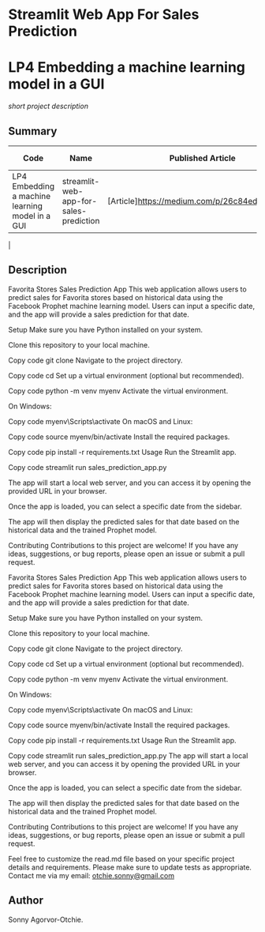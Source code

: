 # Streamlit Web App For Sales Prediction
# LP4 Embedding a machine learning model in a GUI
*short project description*

## Summary
| Code      | Name        | Published Article |  Deployed App |
|-----------|-------------|:-------------:|------:|
| LP4 Embedding a machine learning model in a GUI|streamlit-web-app-for-sales-prediction| [Article]https://medium.com/p/26c84ed8f625/edit | []() |
|  
##  Description

Favorita Stores Sales Prediction App
This web application allows users to predict sales for Favorita stores based on historical data using the Facebook Prophet machine learning model. Users can input a specific date, and the app will provide a sales prediction for that date.

Setup
Make sure you have Python installed on your system.

Clone this repository to your local machine.

Copy code
git clone <repository-url>
Navigate to the project directory.

Copy code
cd <project-directory>
Set up a virtual environment (optional but recommended).

Copy code
python -m venv myenv
Activate the virtual environment.

On Windows:

Copy code
myenv\Scripts\activate
On macOS and Linux:

Copy code
source myenv/bin/activate
Install the required packages.

Copy code
pip install -r requirements.txt
Usage
Run the Streamlit app.

Copy code
streamlit run sales_prediction_app.py

The app will start a local web server, and you can access it by opening the provided URL in your browser.

Once the app is loaded, you can select a specific date from the sidebar.

The app will then display the predicted sales for that date based on the historical data and the trained Prophet model.

Contributing
Contributions to this project are welcome! If you have any ideas, suggestions, or bug reports, please open an issue or submit a pull request.

Favorita Stores Sales Prediction App
This web application allows users to predict sales for Favorita stores based on historical data using the Facebook Prophet machine learning model. Users can input a specific date, and the app will provide a sales prediction for that date.

Setup
Make sure you have Python installed on your system.

Clone this repository to your local machine.


Copy code
git clone <repository-url>
Navigate to the project directory.


Copy code
cd <project-directory>
Set up a virtual environment (optional but recommended).


Copy code
python -m venv myenv
Activate the virtual environment.

On Windows:


Copy code
myenv\Scripts\activate
On macOS and Linux:


Copy code
source myenv/bin/activate
Install the required packages.


Copy code
pip install -r requirements.txt
Usage
Run the Streamlit app.


Copy code
streamlit run sales_prediction_app.py
The app will start a local web server, and you can access it by opening the provided URL in your browser.

Once the app is loaded, you can select a specific date from the sidebar.

The app will then display the predicted sales for that date based on the historical data and the trained Prophet model.

Contributing
Contributions to this project are welcome! If you have any ideas, suggestions, or bug reports, please open an issue or submit a pull request.


Feel free to customize the read.md file based on your specific project details and requirements.
Please make sure to update tests as appropriate. Contact me via my email: otchie.sonny@gmail.com

## Author
Sonny Agorvor-Otchie.



